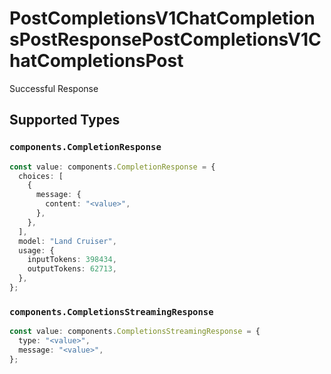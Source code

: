 # PostCompletionsV1ChatCompletionsPostResponsePostCompletionsV1ChatCompletionsPost

Successful Response


## Supported Types

### `components.CompletionResponse`

```typescript
const value: components.CompletionResponse = {
  choices: [
    {
      message: {
        content: "<value>",
      },
    },
  ],
  model: "Land Cruiser",
  usage: {
    inputTokens: 398434,
    outputTokens: 62713,
  },
};
```

### `components.CompletionsStreamingResponse`

```typescript
const value: components.CompletionsStreamingResponse = {
  type: "<value>",
  message: "<value>",
};
```

